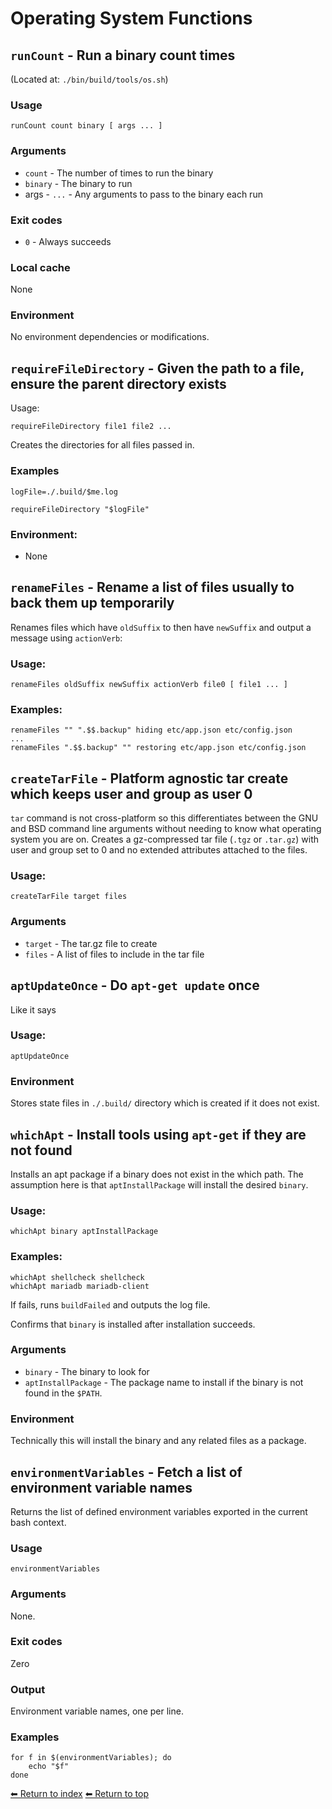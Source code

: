 # Operating System Functions


## `runCount` - Run a binary count times



(Located at: `./bin/build/tools/os.sh`)

### Usage

    runCount count binary [ args ... ]

### Arguments

- `count` - The number of times to run the binary
- `binary` - The binary to run
- args - `...` - Any arguments to pass to the binary each run

### Exit codes

- `0` - Always succeeds

### Local cache

None

### Environment

No environment dependencies or modifications.

## `requireFileDirectory` - Given the path to a file, ensure the parent directory exists

Usage:

    requireFileDirectory file1 file2 ...

Creates the directories for all files passed in.

### Examples

    logFile=./.build/$me.log

    requireFileDirectory "$logFile"

### Environment:

- None

## `renameFiles` - Rename a list of files usually to back them up temporarily

Renames files which have `oldSuffix` to then have `newSuffix` and output a message using `actionVerb`:

### Usage:

    renameFiles oldSuffix newSuffix actionVerb file0 [ file1 ... ]

### Examples:

    renameFiles "" ".$$.backup" hiding etc/app.json etc/config.json
    ...
    renameFiles ".$$.backup" "" restoring etc/app.json etc/config.json

## `createTarFile` - Platform agnostic tar create which keeps user and group as user 0

`tar` command is not cross-platform so this differentiates between the GNU and BSD command line arguments without needing to know what operating system you are on. Creates a gz-compressed tar file (`.tgz` or `.tar.gz`) with user and group set to 0 and no extended attributes attached to the files.

### Usage:

    createTarFile target files

### Arguments

- `target` - The tar.gz file to create
- `files` - A list of files to include in the tar file

## `aptUpdateOnce` - Do `apt-get update` once

Like it says

### Usage:

    aptUpdateOnce

### Environment

Stores state files in `./.build/` directory which is created if it does not exist.

## `whichApt` - Install tools using `apt-get` if they are not found

Installs an apt package if a binary does not exist in the which path. The assumption here is that `aptInstallPackage` will install the desired `binary`.

### Usage:

    whichApt binary aptInstallPackage

### Examples:

    whichApt shellcheck shellcheck
    whichApt mariadb mariadb-client

If fails, runs `buildFailed` and outputs the log file.

Confirms that `binary` is installed after installation succeeds.

### Arguments

- `binary` - The binary to look for
- `aptInstallPackage` - The package name to install if the binary is not found in the `$PATH`.

### Environment

Technically this will install the binary and any related files as a package.

## `environmentVariables` - Fetch a list of environment variable names

Returns the list of defined environment variables exported in the current bash context.

### Usage

    environmentVariables

### Arguments

None.

### Exit codes

Zero

### Output

Environment variable names, one per line.

### Examples

    for f in $(environmentVariables); do
        echo "$f"
    done

[⬅ Return to index](index.md)
[⬅ Return to top](../index.md)